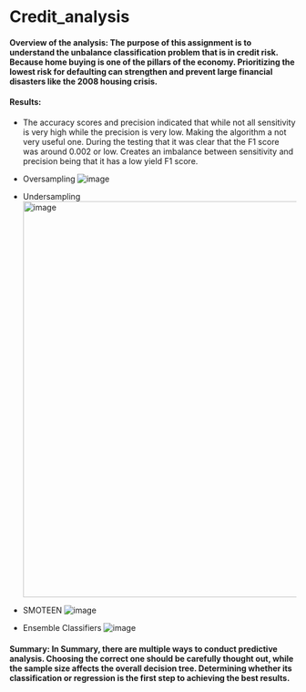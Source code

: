 # Credit_analysis
#### Overview of the analysis: The purpose of this assignment is to understand the unbalance classification problem that is in credit risk. Because home buying is one of the pillars of the economy. Prioritizing the lowest risk for defaulting can strengthen and prevent large financial disasters like the 2008 housing crisis.

#### Results: 
* The accuracy scores and precision indicated that while not all sensitivity is very high while the precision is very low. Making the algorithm a not very useful one. During the testing that it was clear that the F1 score was around 0.002 or low. Creates an imbalance between sensitivity and precision being that it has a low yield F1 score.
* Oversampling ![image](https://user-images.githubusercontent.com/92479644/167230178-93924be3-5399-4c3d-807a-b5957d90d055.png)

* Undersampling <img width="695" alt="image" src="https://user-images.githubusercontent.com/92479644/167230243-5e3722cd-343d-4e99-a536-6599fe6b26a9.png">

* SMOTEEN ![image](https://user-images.githubusercontent.com/92479644/167230230-fae03650-e947-40c3-87fe-4fc1c6962fbd.png)

* Ensemble Classifiers ![image](https://user-images.githubusercontent.com/92479644/167230206-40a09293-642a-4002-b9cf-540905242b44.png)


#### Summary: In Summary, there are multiple ways to conduct predictive analysis. Choosing the correct one should be carefully thought out, while the sample size affects the overall decision tree. Determining whether its classification or regression is the first step to achieving the best results.
